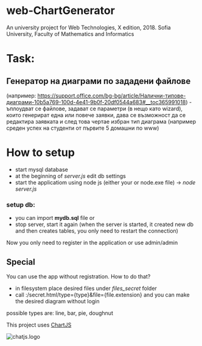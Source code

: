 # web-ChartGenerator
An university project for Web Technologies, X edition, 2018.
Sofia University, Faculty of Mathematics and Informatics

# Task:
## Генератор на диаграми по зададени файлове 
(например: https://support.office.com/bg-bg/article/Налични-типове-диаграми-10b5a769-100d-4e41-9b0f-20df0544a683#__toc365991018) - ъплоудват се файлове, задават се параметри (в нещо като wizard), които генерират една или повече заявки, дава се възможност да се редактира заявката и след това чертае избран тип диаграма (например среден успех на студенти от първите 5 домашни по www)

# How to setup
- start mysql database
- at the beginning of *server.js* edit db settings
- start the applicatiom using node js (either your or node.exe file) -> *node server.js*
### setup db:
- you can import **mydb.sql** file or 
- stop server, start it again (when the server is started, it created new db and then creates tables, you only need to restart the connection)

Now you only need to register in the application or use admin/admin

## Special

You can use the app without registration. How to do that?
- in filesystem place desired files under *files_secret* folder
- call <host>:<post>/secret.html/type={type}&file={file.extension}
and you can make the desired diagram without login

possible types are: line, bar, pie, doughnut

This project uses [ChartJS](https://www.chartjs.org/)

![chatjs.logo](https://www.chartjs.org/img/chartjs-logo.svg)